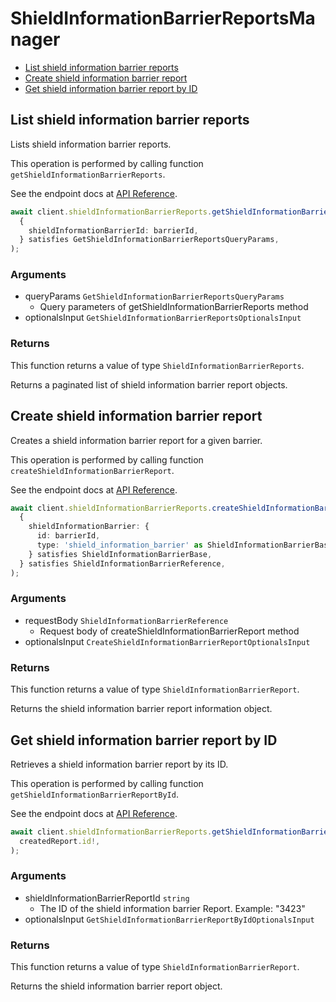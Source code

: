 # ShieldInformationBarrierReportsManager

- [List shield information barrier reports](#list-shield-information-barrier-reports)
- [Create shield information barrier report](#create-shield-information-barrier-report)
- [Get shield information barrier report by ID](#get-shield-information-barrier-report-by-id)

## List shield information barrier reports

Lists shield information barrier reports.

This operation is performed by calling function `getShieldInformationBarrierReports`.

See the endpoint docs at
[API Reference](https://developer.box.com/reference/get-shield-information-barrier-reports/).

<!-- sample get_shield_information_barrier_reports -->

```ts
await client.shieldInformationBarrierReports.getShieldInformationBarrierReports(
  {
    shieldInformationBarrierId: barrierId,
  } satisfies GetShieldInformationBarrierReportsQueryParams,
);
```

### Arguments

- queryParams `GetShieldInformationBarrierReportsQueryParams`
  - Query parameters of getShieldInformationBarrierReports method
- optionalsInput `GetShieldInformationBarrierReportsOptionalsInput`

### Returns

This function returns a value of type `ShieldInformationBarrierReports`.

Returns a paginated list of shield information barrier report objects.

## Create shield information barrier report

Creates a shield information barrier report for a given barrier.

This operation is performed by calling function `createShieldInformationBarrierReport`.

See the endpoint docs at
[API Reference](https://developer.box.com/reference/post-shield-information-barrier-reports/).

<!-- sample post_shield_information_barrier_reports -->

```ts
await client.shieldInformationBarrierReports.createShieldInformationBarrierReport(
  {
    shieldInformationBarrier: {
      id: barrierId,
      type: 'shield_information_barrier' as ShieldInformationBarrierBaseTypeField,
    } satisfies ShieldInformationBarrierBase,
  } satisfies ShieldInformationBarrierReference,
);
```

### Arguments

- requestBody `ShieldInformationBarrierReference`
  - Request body of createShieldInformationBarrierReport method
- optionalsInput `CreateShieldInformationBarrierReportOptionalsInput`

### Returns

This function returns a value of type `ShieldInformationBarrierReport`.

Returns the shield information barrier report information object.

## Get shield information barrier report by ID

Retrieves a shield information barrier report by its ID.

This operation is performed by calling function `getShieldInformationBarrierReportById`.

See the endpoint docs at
[API Reference](https://developer.box.com/reference/get-shield-information-barrier-reports-id/).

<!-- sample get_shield_information_barrier_reports_id -->

```ts
await client.shieldInformationBarrierReports.getShieldInformationBarrierReportById(
  createdReport.id!,
);
```

### Arguments

- shieldInformationBarrierReportId `string`
  - The ID of the shield information barrier Report. Example: "3423"
- optionalsInput `GetShieldInformationBarrierReportByIdOptionalsInput`

### Returns

This function returns a value of type `ShieldInformationBarrierReport`.

Returns the shield information barrier report object.
